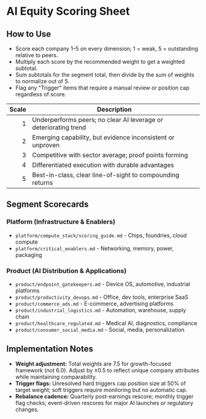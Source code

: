 # AI Equity Scoring Sheet

## How to Use
- Score each company 1–5 on every dimension; 1 = weak, 5 = outstanding relative to peers.
- Multiply each score by the recommended weight to get a weighted subtotal.
- Sum subtotals for the segment total, then divide by the sum of weights to normalize out of 5.
- Flag any "Trigger" items that require a manual review or position cap regardless of score.

| Scale | Description |
|------:|-------------|
| 1 | Underperforms peers; no clear AI leverage or deteriorating trend |
| 2 | Emerging capability, but evidence inconsistent or unproven |
| 3 | Competitive with sector average; proof points forming |
| 4 | Differentiated execution with durable advantages |
| 5 | Best-in-class, clear line-of-sight to compounding returns |

## Segment Scorecards

### Platform (Infrastructure & Enablers)
- `platform/compute_stack/scoring_guide.md` - Chips, foundries, cloud compute
- `platform/critical_enablers.md` - Networking, memory, power, packaging

### Product (AI Distribution & Applications)
- `product/endpoint_gatekeepers.md` - Device OS, automotive, industrial platforms
- `product/productivity_devops.md` - Office, dev tools, enterprise SaaS
- `product/commerce_ads.md` - E-commerce, advertising platforms
- `product/industrial_logistics.md` - Automation, warehouse, supply chain
- `product/healthcare_regulated.md` - Medical AI, diagnostics, compliance
- `product/consumer_social_media.md` - Social, media, personalization

## Implementation Notes
- **Weight adjustment:** Total weights are 7.5 for growth-focused framework (not 6.0). Adjust by ±0.5 to reflect unique company attributes while maintaining comparability.
- **Trigger flags:** Unresolved hard triggers cap position size at 50% of target weight; soft triggers require monitoring but no automatic cap.
- **Rebalance cadence:** Quarterly post-earnings rescore; monthly trigger flag checks; event-driven rescores for major AI launches or regulatory changes.
